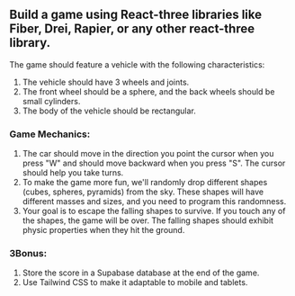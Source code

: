 ## Build a game using React-three libraries like Fiber, Drei, Rapier, or any other react-three library. 

The game should feature a vehicle with the following characteristics:
1. The vehicle should have 3 wheels and joints.
2. The front wheel should be a sphere, and the back wheels should be small cylinders.
3. The body of the vehicle should be rectangular.

### Game Mechanics:
1. The car should move in the direction you point the cursor when you press "W" and should move backward when you press "S". The cursor should help you take turns.
2. To make the game more fun, we'll randomly drop different shapes (cubes, spheres, pyramids) from the sky. These shapes will have different masses and sizes, and you need to program this randomness.
3. Your goal is to escape the falling shapes to survive. If you touch any of the shapes, the game will be over.
The falling shapes should exhibit physic properties when they hit the ground.

### 3Bonus:
1. Store the score in a Supabase database at the end of the game.
2. Use Tailwind CSS to make it adaptable to mobile and tablets.

